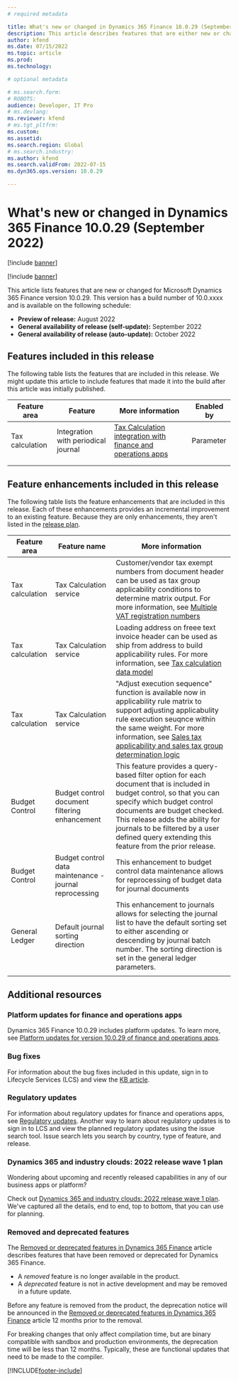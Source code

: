 ```yaml
---
# required metadata

title: What's new or changed in Dynamics 365 Finance 10.0.29 (September 2022)
description: This article describes features that are either new or changed in the Microsoft Dynamics 365 Finance version 10.0.29 preview release.
author: kfend
ms.date: 07/15/2022
ms.topic: article
ms.prod: 
ms.technology: 

# optional metadata

# ms.search.form: 
# ROBOTS: 
audience: Developer, IT Pro
# ms.devlang: 
ms.reviewer: kfend
# ms.tgt_pltfrm: 
ms.custom: 
ms.assetid: 
ms.search.region: Global
# ms.search.industry: 
ms.author: kfend
ms.search.validFrom: 2022-07-15
ms.dyn365.ops.version: 10.0.29

---
```


# What's new or changed in Dynamics 365 Finance 10.0.29 (September 2022)

[!include [banner](../includes/banner.md)]

[!include [banner](../includes/preview-banner.md)]

This article lists features that are new or changed for Microsoft Dynamics 365 Finance version 10.0.29. This version has a build number of 10.0.xxxx and is available on the following schedule:

- **Preview of release:** August 2022
- **General availability of release (self-update):** September 2022
- **General availability of release (auto-update):** October 2022

## Features included in this release

The following table lists the features that are included in this release. We might update this article to include features that made it into the build after this article was initially published.

| Feature area | Feature | More information | Enabled by |
|----|----|----|----|
|Tax calculation    |Integration with periodical journal    |[Tax Calculation integration with finance and operations apps](../localizations/global-tax-calcuation-service-overview.md)    |Parameter    |
|    |    |    |    |
|    |    |    |    |


## Feature enhancements included in this release

The following table lists the feature enhancements that are included in this release. Each of these enhancements provides an incremental improvement to an existing feature. Because they are only enhancements, they aren't listed in the [release plan](/dynamics365-release-plan/2021wave2/finance-operations/dynamics365-finance).

| Feature area | Feature name | More information |
|--------------|--------------|------------------|
|Tax calculation              | Tax Calculation service             |Customer/vendor tax exempt numbers from document header can be used as tax group applicability conditions to determine matrix output. For more information, see [Multiple VAT registration numbers]([../localizations/global-tax-calcuation-service-overview.md](https://docs.microsoft.com/en-us/dynamics365/finance/localizations/emea-multiple-vat-registration-numbers))                  |
|Tax calculation              |Tax Calculation service              |Loading address on freee text invoice header can be used as ship from address to build applicability rules. For more information, see [Tax calculation data model](https://docs.microsoft.com/en-us/dynamics365/finance/localizations/tax-calculation-data-model-overview)                  |
|Tax calculation              |Tax Calculation service              |"Adjust execution sequence" function is available now in applicability rule matrix to support adjusting applicabulity rule execution seuqnce within the same weight. For more information, see [Sales tax applicability and sales tax group determination logic](https://docs.microsoft.com/en-us/dynamics365/finance/localizations/global-sales-tax-group-determination?toc=%2Fdynamics365%2Ffinance%2Ftoc.json#matching-logic)                 |
|Budget Control|Budget control document filtering enhancement|This feature provides a query-based filter option for each document that is included in budget control, so that you can specify which budget control documents are budget checked. This release adds the ability for journals to be filtered by a user defined query extending this feature from the prior release.|
|Budget Control|Budget control data maintenance - journal reprocessing|This enhancement to budget control data maintenance allows for reprocessing of budget data for journal documents|
|General Ledger|Default journal sorting direction|This enhancement to journals allows for selecting the journal list to have the default sorting set to either ascending or descending by journal batch number. The sorting direction is set in the general ledger parameters.|
| | | |

## Additional resources

### Platform updates for finance and operations apps

Dynamics 365 Finance 10.0.29 includes platform updates. To learn more, see [Platform updates for version 10.0.29 of finance and operations apps](../../fin-ops-core/dev-itpro/get-started/whats-new-platform-updates-10-0-29.md).

### Bug fixes

For information about the bug fixes included in this update, sign in to Lifecycle Services (LCS) and view the [KB article](https://fix.lcs.dynamics.com/Issue/Details?bugId=xxxxx).

### Regulatory updates

For information about regulatory updates for finance and operations apps, see [Regulatory updates](../localizations/regulatory-updates.md). Another way to learn about regulatory updates is to sign in to LCS and view the planned regulatory updates using the issue search tool. Issue search lets you search by country, type of feature, and release.

### Dynamics 365 and industry clouds: 2022 release wave 1 plan

Wondering about upcoming and recently released capabilities in any of our business apps or platform?

Check out [Dynamics 365 and industry clouds: 2022 release wave 1 plan](/dynamics365-release-plan/2022wave1/finance-operations/dynamics365-finance). We've captured all the details, end to end, top to bottom, that you can use for planning.

### Removed and deprecated features

The [Removed or deprecated features in Dynamics 365 Finance](removed-deprecated-features-finance.md) article describes features that have been removed or deprecated for Dynamics 365 Finance.

- A *removed* feature is no longer available in the product.
- A *deprecated* feature is not in active development and may be removed in a future update.

Before any feature is removed from the product, the deprecation notice will be announced in the [Removed or deprecated features in Dynamics 365 Finance](removed-deprecated-features-finance.md) article 12 months prior to the removal.

For breaking changes that only affect compilation time, but are binary compatible with sandbox and production environments, the deprecation time will be less than 12 months. Typically, these are functional updates that need to be made to the compiler.

[!INCLUDE[footer-include](../../includes/footer-banner.md)]
